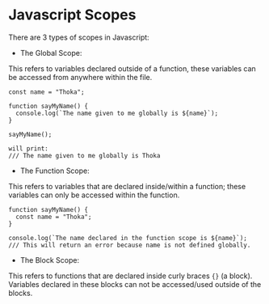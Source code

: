 # Javascript Scopes

There are 3 types of scopes in Javascript:
* The Global Scope:

This refers to variables declared outside of a function, these variables can be accessed from anywhere within the file.

```
const name = "Thoka";

function sayMyName() {
  console.log(`The name given to me globally is ${name}`);
}

sayMyName();

will print:
/// The name given to me globally is Thoka
```
* The Function Scope:

This refers to variables that are declared inside/within a function; these variables can only be accessed within the function.

```
function sayMyName() {
  const name = "Thoka";
}

console.log(`The name declared in the function scope is ${name}`);
/// This will return an error because name is not defined globally.
```

* The Block Scope:

This refers to functions that are declared inside curly braces `{}` (a block).
Variables declared in these blocks can not be accessed/used outside of the blocks.
